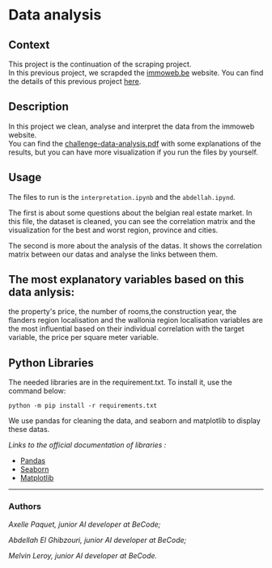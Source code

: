 # Data analysis
## Context

This project is the continuation of the scraping project.  
In this previous project, we scrapded the [immoweb.be](https://www.immoweb.be/fr?gclid=CjwKCAiAwrf-BRA9EiwAUWwKXsUT4YQfghNwPgEK8S_-LnlVDhbQAF_8WqyEJRGYyieUBOEcm-DZlxoC_rEQAvD_BwE) website.
You can find the details of this previous project [here](https://github.com/Ezamey/challenge-collecting-data).

## Description

In this project we clean, analyse and interpret the data from the immoweb website.  
You can find the [challenge-data-analysis.pdf](challenge-data-analysis.pdf) with some explanations of the results, but you can have more visualization if you run the files by yourself.  

## Usage

The files to run is the `interpretation.ipynb` and the `abdellah.ipynd`.

The first is about some questions about the belgian real estate market.
In this file, the dataset is cleaned, you can see the correlation matrix and the visualization for the best and worst region, province and cities.

The second is more about the analysis of the datas.
It shows the correlation matrix between our datas and analyse the links between them.

## The most explanatory variables based on this data anlysis:
the property's price, the number of rooms,the construction year, the flanders region localisation and the wallonia region localisation variables are the most influential based on their individual correlation with the target variable, the price per square meter variable.


## Python Libraries

The needed libraries are in the requirement.txt. To install it, use the command below:  

`python -m pip install -r requirements.txt`  

We use pandas for cleaning the data, and seaborn and matplotlib to display these datas.

*Links to the official documentation of libraries :*
- [Pandas](https://pandas.pydata.org/docs/reference/index.html#api)  
- [Seaborn](http://seaborn.pydata.org/api.html)   
- [Matplotlib](https://matplotlib.org/)


  
-----
### Authors

*Axelle Paquet, junior AI developer at BeCode;*

*Abdellah El Ghibzouri, junior AI developer at BeCode;*

*Melvin Leroy, junior AI developer at BeCode.*
